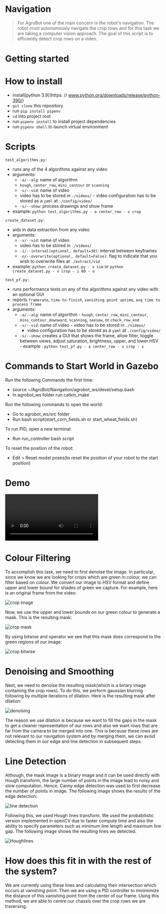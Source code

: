 # Navigation

> For AgroBot one of the main concern is the robot's navigation. The robot must autonomously navigate the crop rows and for this task we are taking a computer vision approach. The goal of this script is to efficiently detect crop rows on a video.

# Getting started

# How to install

- install[python 3.9](https: // www.python.org/downloads/release/python-390/)
- `git clone` this repository
- run `pip install pipenv`
- `cd` into project root
- run `pipenv install` to install project dependencies
- run `pipenv shell` to launch virtual environment

# Scripts

`test_algorithms.py: `

- runs any of the 4 algorithms against any video
- arguments:
    - `-a/--alg`: name of algorithm
     - `hough`, `center_row`, `mini_contour` or `scanning`
    - `-v/--vid`: name of video
     - video has to be stored in `./videos/`
      - video configuration has to be stored as a `yaml` at `./config/video/`
    - `-s/--show`: process drawings and show frame
- example: `python test_algorithms.py - a center_row - v crop`

`create_dataset.py: `

- aids in data extraction from any video
- arguments:
    - `-v/--vid`: name of video
     - video has to be stored in `./videos/`
    - `-i/--interval(optional, default=30)`: interval between keyframes
    - `-o/--overwrite(optional, default=False)`: flag to indicate that you wish to overwrite files at `./extract/vid`
- example: `python create_dataset.py - v sim` or `python create_dataset.py - v crop - i 60 - o`

`test_pf.py: `
 - runs performance tests on any of the algorithms against any video with an optional GUI
  - reports `framerate`, `time-to-finish`, `vanishing point uptime`, `avg time to process frame`
   - arguments:
        - `-a/--alg`: name of algorithm
         - `hough`, `center_row`, `mini_contour`, `mini_contour_downward`, `scanning`, `seesaw`, or `check_row_end`
        - `-v/--vid`: name of video
         - video has to be stored in `./videos/`
          - video configuration has to be stored as a `yaml` at `./config/video/`
        - `-s/--show`: creates a GUI that shows the frame, allow filter, toggle between views, adjust saturation, brightness, upper, and lower HSV
    - example : `python test_pf.py - a center_row - v crop - s`

# Commands to Start World in Gazebo

Run the following Commands the first time:

- source ~/AgroBot/Navigation/agrobot_ws/devel/setup.bash
- In agrobot_ws folder run catkin_make

Run the following commands to open the world:

- Go to agrobot_ws/src folder
- Run bash script(start_corn_fields.sh or start_wheat_fields.sh)

To run PID, open a new terminal:

- Run run_controller bash script

To reset the position of the robot:

- Edit > Reset model poses(to reset the position of your robot to the start position)

# Demo

![](/readme_files/demo_vid.mp4)

# Colour Filtering

To accomplish this task, we need to first denoise the image. In particular, since we know we are looking for crops which
are green in colour, we can filter based on colour. We convert our image to HSV format and define upper and lower bound
for shades of green we capture. For example, here is an original frame from the video:

![crop image](/readme_files/crop.png)

Now, we use the upper and lower bounds on our green colour to generate a mask. This is the resulting mask:

![crop mask](/readme_files/mask.png)

By using bitwise and operator we see that this mask does correspond to the green regions of our image:

![crop bitwise](/readme_files/greenregions.png)

# Denoising and Smoothing

Next, we need to denoise the resulting mask(which is a binary image containing the crop rows). To do this, we perform
gaussian blurring following by multiple iterations of dilation. Here is the resulting mask after dilation:

![denoising](/readme_files/denoising.png)

The reason we use dilation is because we want to fill the gaps in the mask to get a cleaner representation of our rows
and also we want rows that are far from the camera to be merged into one. This is because these rows are not relevant to
our navigation system and by merging them, we can avoid detecting them in our edge and line detection in subsequent
steps.

# Line Detection

Although, the mask image is a binary image and it can be used directly with Hough transform, the large number of points
in the image lead to noisy and slow computation. Hence, Canny edge detection was used to first decrease the number of
points in image. The following image shows the results of the edge detection:

![line detection](/readme_files/linedetection.png)

Following this, we used Hough lines transform. We used the probabilistic version implemented in openCV due to faster
compute time and also the ability to specify parameters such as minimum line length and maximum line gap. The following
image shows the resulting lines we detected.

![Houghlines](/readme_files/Houghlines.png)

# How does this fit in with the rest of the system?

We are currently using these lines and calculating their intersection which occurs at vanishing point. Then we are using
a PID controller to minimimize the distance of this vanishing point from the center of our frame. Using this method, we
are able to centre our chassis over the crop rows we are traversing.
